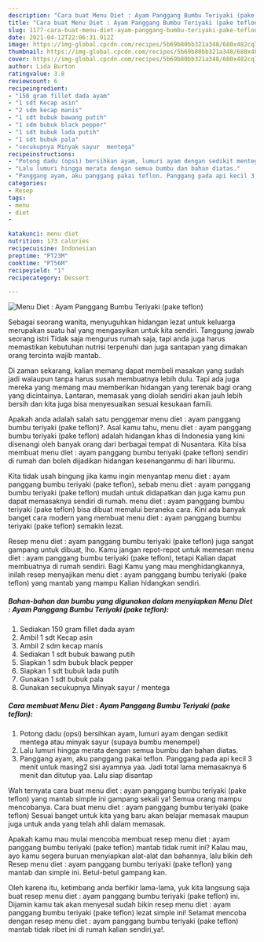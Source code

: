 ```yaml
---
description: "Cara buat Menu Diet : Ayam Panggang Bumbu Teriyaki (pake teflon) yang enak dan Mudah Dibuat"
title: "Cara buat Menu Diet : Ayam Panggang Bumbu Teriyaki (pake teflon) yang enak dan Mudah Dibuat"
slug: 1177-cara-buat-menu-diet-ayam-panggang-bumbu-teriyaki-pake-teflon-yang-enak-dan-mudah-dibuat
date: 2021-04-12T22:06:31.912Z
image: https://img-global.cpcdn.com/recipes/5b69b80bb321a348/680x482cq70/menu-diet-ayam-panggang-bumbu-teriyaki-pake-teflon-foto-resep-utama.jpg
thumbnail: https://img-global.cpcdn.com/recipes/5b69b80bb321a348/680x482cq70/menu-diet-ayam-panggang-bumbu-teriyaki-pake-teflon-foto-resep-utama.jpg
cover: https://img-global.cpcdn.com/recipes/5b69b80bb321a348/680x482cq70/menu-diet-ayam-panggang-bumbu-teriyaki-pake-teflon-foto-resep-utama.jpg
author: Lida Burton
ratingvalue: 3.8
reviewcount: 6
recipeingredient:
- "150 gram fillet dada ayam"
- "1 sdt Kecap asin"
- "2 sdm kecap manis"
- "1 sdt bubuk bawang putih"
- "1 sdm bubuk black pepper"
- "1 sdt bubuk lada putih"
- "1 sdt bubuk pala"
- "secukupnya Minyak sayur  mentega"
recipeinstructions:
- "Potong dadu (opsi) bersihkan ayam, lumuri ayam dengan sedikit mentega atau minyak sayur (supaya bumbu menempel)"
- "Lalu lumuri hingga merata dengan semua bumbu dan bahan diatas."
- "Panggang ayam, aku panggang pakai teflon. Panggang pada api kecil 3 menit untuk masing2 sisi ayamnya yaa. Jadi total lama memasaknya 6 menit dan ditutup yaa. Lalu siap disantap"
categories:
- Resep
tags:
- menu
- diet
- 

katakunci: menu diet  
nutrition: 173 calories
recipecuisine: Indonesian
preptime: "PT23M"
cooktime: "PT56M"
recipeyield: "1"
recipecategory: Dessert

---
```



![Menu Diet : Ayam Panggang Bumbu Teriyaki (pake teflon)](https://img-global.cpcdn.com/recipes/5b69b80bb321a348/680x482cq70/menu-diet-ayam-panggang-bumbu-teriyaki-pake-teflon-foto-resep-utama.jpg)

Sebagai seorang wanita, menyuguhkan hidangan lezat untuk keluarga merupakan suatu hal yang mengasyikan untuk kita sendiri. Tanggung jawab seorang istri Tidak saja mengurus rumah saja, tapi anda juga harus memastikan kebutuhan nutrisi terpenuhi dan juga santapan yang dimakan orang tercinta wajib mantab.

Di zaman  sekarang, kalian memang dapat membeli masakan yang sudah jadi walaupun tanpa harus susah membuatnya lebih dulu. Tapi ada juga mereka yang memang mau memberikan hidangan yang terenak bagi orang yang dicintainya. Lantaran, memasak yang diolah sendiri akan jauh lebih bersih dan kita juga bisa menyesuaikan sesuai kesukaan famili. 



Apakah anda adalah salah satu penggemar menu diet : ayam panggang bumbu teriyaki (pake teflon)?. Asal kamu tahu, menu diet : ayam panggang bumbu teriyaki (pake teflon) adalah hidangan khas di Indonesia yang kini disenangi oleh banyak orang dari berbagai tempat di Nusantara. Kita bisa membuat menu diet : ayam panggang bumbu teriyaki (pake teflon) sendiri di rumah dan boleh dijadikan hidangan kesenanganmu di hari liburmu.

Kita tidak usah bingung jika kamu ingin menyantap menu diet : ayam panggang bumbu teriyaki (pake teflon), sebab menu diet : ayam panggang bumbu teriyaki (pake teflon) mudah untuk didapatkan dan juga kamu pun dapat memasaknya sendiri di rumah. menu diet : ayam panggang bumbu teriyaki (pake teflon) bisa dibuat memalui beraneka cara. Kini ada banyak banget cara modern yang membuat menu diet : ayam panggang bumbu teriyaki (pake teflon) semakin lezat.

Resep menu diet : ayam panggang bumbu teriyaki (pake teflon) juga sangat gampang untuk dibuat, lho. Kamu jangan repot-repot untuk memesan menu diet : ayam panggang bumbu teriyaki (pake teflon), tetapi Kalian dapat membuatnya di rumah sendiri. Bagi Kamu yang mau menghidangkannya, inilah resep menyajikan menu diet : ayam panggang bumbu teriyaki (pake teflon) yang mantab yang mampu Kalian hidangkan sendiri.

<!--inarticleads1-->

##### Bahan-bahan dan bumbu yang digunakan dalam menyiapkan Menu Diet : Ayam Panggang Bumbu Teriyaki (pake teflon):

1. Sediakan 150 gram fillet dada ayam
1. Ambil 1 sdt Kecap asin
1. Ambil 2 sdm kecap manis
1. Sediakan 1 sdt bubuk bawang putih
1. Siapkan 1 sdm bubuk black pepper
1. Siapkan 1 sdt bubuk lada putih
1. Gunakan 1 sdt bubuk pala
1. Gunakan secukupnya Minyak sayur / mentega




<!--inarticleads2-->

##### Cara membuat Menu Diet : Ayam Panggang Bumbu Teriyaki (pake teflon):

1. Potong dadu (opsi) bersihkan ayam, lumuri ayam dengan sedikit mentega atau minyak sayur (supaya bumbu menempel)
1. Lalu lumuri hingga merata dengan semua bumbu dan bahan diatas.
1. Panggang ayam, aku panggang pakai teflon. Panggang pada api kecil 3 menit untuk masing2 sisi ayamnya yaa. Jadi total lama memasaknya 6 menit dan ditutup yaa. Lalu siap disantap




Wah ternyata cara buat menu diet : ayam panggang bumbu teriyaki (pake teflon) yang mantab simple ini gampang sekali ya! Semua orang mampu mencobanya. Cara buat menu diet : ayam panggang bumbu teriyaki (pake teflon) Sesuai banget untuk kita yang baru akan belajar memasak maupun juga untuk anda yang telah ahli dalam memasak.

Apakah kamu mau mulai mencoba membuat resep menu diet : ayam panggang bumbu teriyaki (pake teflon) mantab tidak rumit ini? Kalau mau, ayo kamu segera buruan menyiapkan alat-alat dan bahannya, lalu bikin deh Resep menu diet : ayam panggang bumbu teriyaki (pake teflon) yang mantab dan simple ini. Betul-betul gampang kan. 

Oleh karena itu, ketimbang anda berfikir lama-lama, yuk kita langsung saja buat resep menu diet : ayam panggang bumbu teriyaki (pake teflon) ini. Dijamin kamu tak akan menyesal sudah bikin resep menu diet : ayam panggang bumbu teriyaki (pake teflon) lezat simple ini! Selamat mencoba dengan resep menu diet : ayam panggang bumbu teriyaki (pake teflon) mantab tidak ribet ini di rumah kalian sendiri,ya!.

